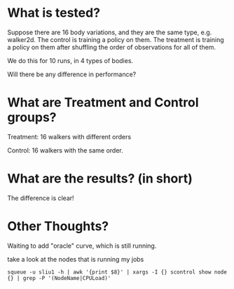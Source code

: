 # What is tested?

Suppose there are 16 body variations, and they are the same type, e.g. walker2d.
The control is training a policy on them.
The treatment is training a policy on them after shuffling the order of observations for all of them.

We do this for 10 runs, in 4 types of bodies.

Will there be any difference in performance?

# What are Treatment and Control groups?

Treatment:
16 walkers with different orders

Control:
16 walkers with the same order.

# What are the results? (in short)

The difference is clear!

# Other Thoughts?

Waiting to add "oracle" curve, which is still running.

take a look at the nodes that is running my jobs
```
squeue -u sliu1 -h | awk '{print $8}' | xargs -I {} scontrol show node {} | grep -P '(NodeName|CPULoad)'
```